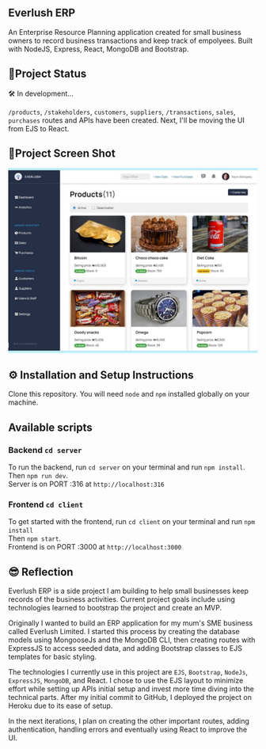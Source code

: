 ## Everlush ERP

An Enterprise Resource Planning application created for small business owners to record business transactions and keep track of empolyees. Built with NodeJS, Express, React, MongoDB and Bootstrap.

## 🚨Project Status

🛠 In development...

`/products`, `/stakeholders`, `customers`, `suppliers`, `/transactions`, `sales`, `purchases` routes and APIs have been created. Next, I'll be moving the UI from EJS to React.

## 📸Project Screen Shot

![All products page](/server/public/images/erp-product-page.jpg 'ERP Software')

## ⚙ Installation and Setup Instructions

Clone this repository. You will need `node` and `npm` installed globally on your machine.

## Available scripts

### Backend `cd server`

To run the backend, run `cd server` on your terminal and run `npm install`.\
Then `npm run dev`.\
Server is on PORT :316 at `http://localhost:316`

### Frontend `cd client`

To get started with the frontend, run `cd client` on your terminal and run `npm install`\
Then `npm start`.\
Frontend is on PORT :3000 at `http://localhost:3000`

## 😎 Reflection

Everlush ERP is a side project I am building to help small businesses keep records of the business activities. Current project goals include using technologies learned to bootstrap the project and create an MVP.

Originally I wanted to build an ERP application for my mum's SME business called Everlush Limited. I started this process by creating the database models using MongooseJs and the MongoDB CLI, then creating routes with ExpressJS to access seeded data, and adding Bootstrap classes to EJS templates for basic styling.

The technologies I currently use in this project are `EJS`, `Bootstrap`, `NodeJs`, `ExpressJS`, `MongoDB`, and React. I chose to use the EJS layout to minimize effort while setting up APIs initial setup and invest more time diving into the technical parts. After my initial commit to GitHub, I deployed the project on Heroku due to its ease of setup.

In the next iterations, I plan on creating the other important routes, adding authentication, handling errors and eventually using React to improve the UI.
